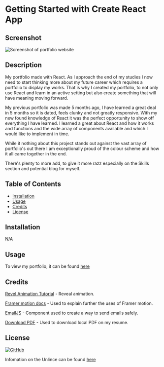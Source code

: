 # Getting Started with Create React App

## Screenshot

![Screenshot of portfolio website](./misc/SCREENSHOT.gif)

## Description

My portfolio made with React. As I approach the end of my studies I now need to start thinking more about my future career which requires a portfolio to display my works. That is why I created my portfolio, to not only use React and learn in an active setting but also create something that will have meaning moving forward.

My previous portfolio was made 5 months ago, I have learned a great deal in 5 months so it is dated, feels clunky and not greatly responsive. With my new found knowledge of React it was the perfect opportunity to show off everything I have learned. I learned a great about React and how it works and functions and the wide array of components available and which I would like to implement in time.

While it nothing about this project stands out against the vast array of portfolio's out there I am exceptionally proud of the colour scheme and how it all came together in the end.

There's plenty to more add, to give it more razz especially on the Skills section and potential blog for myself.

## Table of Contents

- [Installation](#installation)
- [Usage](#usage)
- [Credits](#credits)
- [License](#license)

## Installation

N/A

## Usage

To view my portfolio, it can be found [here](https://jackstockwell.github.io/react-portfolio/)

## Credits

[Revel Animation Tutorial](https://www.youtube.com/watch?v=hjbxaYTMhy0&list=LL&index=2) - Reveal animation.

[Framer motion docs](https://www.framer.com/motion/use-in-view/) - Used to explain further the uses of Framer motion.

[EmailJS](https://www.emailjs.com/docs/examples/reactjs/) - Component used to create a way to send emails safely.

[Download PDF](https://www.geeksforgeeks.org/how-to-download-pdf-file-in-reactjs/) - Used to download local PDF on my resume.

## License

[![GitHub](https://img.shields.io/github/license/JackStockwell/employee-tracker)](https://unlicense.org/)

Infomation on the Unlince can be found [here](https://unlicense.org/)
